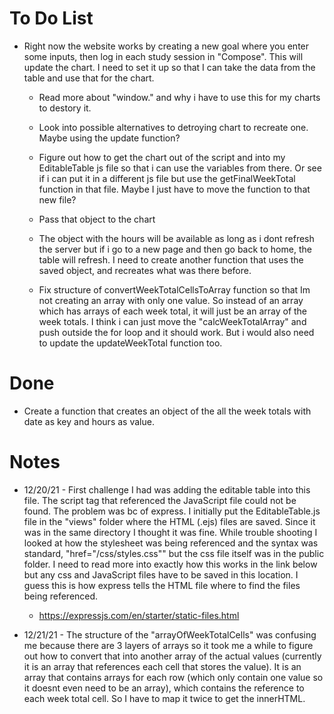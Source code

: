 # To Do List

* Right now the website works by creating a new goal where you enter some inputs, then log in each study session in "Compose". This will update the chart. I need to set it up so that I can take the data from the table and use that for the chart.

  * Read more about "window." and why i have to use this for my charts to destory it.
  * Look into possible alternatives to detroying chart to recreate one. Maybe using the update function?
  * Figure out how to get the chart out of the script and into my EditableTable js file so that i can use the variables from there. Or see if i can put it in a different js file but use the getFinalWeekTotal function in that file. Maybe I just have to move the function to that new file?
  * Pass that object to the chart
  * The object with the hours will be available as long as i dont refresh the server but if i go to a new page and then go back to home, the table will refresh. I need to create another function that uses the saved object, and recreates what was there before.

  * Fix structure of convertWeekTotalCellsToArray function so that Im not creating an array with only one value. So instead of an array which has arrays of each week total, it will just be an array of the week totals. I think i can just move the "calcWeekTotalArray" and push outside the for loop and it should work. But i would also need to update the updateWeekTotal function too.


# Done

* Create a function that creates an object of the all the week totals with date as key and hours as value.


# Notes

* 12/20/21 - First challenge I had was adding the editable table into this file. The script tag that referenced the JavaScript file could not be found. The problem was bc of express. I initially put the EditableTable.js file in the "views" folder where the HTML (.ejs) files are saved. Since it was in the same directory I thought it was fine. While trouble shooting I looked at how the stylesheet was being referenced and the syntax was standard, "href="/css/styles.css"" but the css file itself was in the public folder. I need to read more into exactly how this works in the link below but any css and JavaScript files have to be saved in this location. I guess this is how express tells the HTML file where to find the files being referenced.

  * https://expressjs.com/en/starter/static-files.html

* 12/21/21 - The structure of the "arrayOfWeekTotalCells" was confusing me because there are 3 layers of arrays so it took me a while to figure out how to convert that into another array of the actual values (currently it is an array that references each cell that stores the value). It is an array that contains arrays for each row (which only contain one value so it doesnt even need to be an array), which contains the reference to each week total cell. So I have to map it twice to get the innerHTML.

